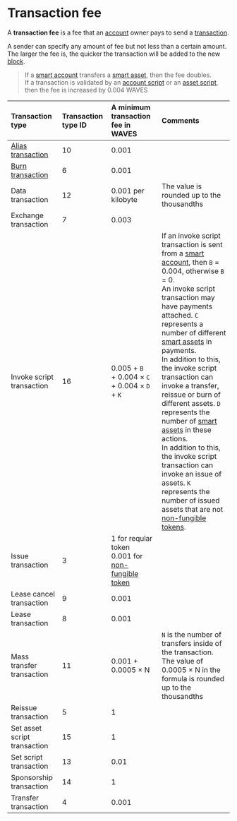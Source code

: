 # Transaction fee

A **transaction fee** is a fee that an [account](/blockchain/account.md) owner pays to send a [transaction](/blockchain/transaction.md).

A sender can specify any amount of fee but not less than a certain amount. The larger the fee is, the quicker the transaction will be added to the new [block](/blockchain/block.md).

> If a [smart account](/blockchain/account/smart-account.md) transfers a [smart asset](/blockchain/token/smart-asset.md), then the fee doubles. <br>If a transaction is validated by an [account script](/ride/script/script-types/account-script.md) or an [asset script](/ride/script/script-types/asset-script.md), then the fee is increased by 0.004 WAVES

| Transaction type | Transaction type ID | A minimum transaction fee in WAVES | Comments |
| :--- | :--- | :--- | :--- |
| [Alias transaction](/blockchain/transaction-type/alias-transaction.md) | 10 | 0.001 | |
| [Burn transaction](/blockchain/transaction-type/burn-transaction.md) | 6 | 0.001 | |
| Data transaction | 12 | 0.001 per kilobyte | The value is rounded up to the thousandths |
| Exchange transaction | 7 | 0.003 | |
| Invoke script transaction | 16 | 0.005 + `B`<br/>+ 0.004 × `C`<br/>+ 0.004 × `D` + `K` | If an invoke script transaction is sent from a [smart account](/blockchain/account/smart-account.md), then `B` = 0.004, otherwise `B` = 0.<br>An invoke script transaction may have payments attached. `C` represents  a number of different [smart assets](/blockchain/token/smart-asset.md) in payments.<br>In addition to this, the invoke script transaction can invoke a transfer, reissue or burn of different assets. `D` represents the number of [smart assets](/blockchain/token/smart-asset.md) in these actions.<br>In addition to this, the invoke script transaction can invoke an issue of assets. `K` represents the number of issued assets that are not [non-fungible tokens](/blockchain/token/non-fungible-token.md). |
| Issue transaction | 3 | 1 for reqular token <br>0.001 for [non-fungible token](/blockchain/token/non-fungible-token.md) | |
| Lease cancel transaction | 9 | 0.001 | |
| Lease transaction | 8 | 0.001 | |
| Mass transfer transaction | 11 | 0.001 + 0.0005 × N | `N` is the number of transfers inside of the transaction. <br>The value of 0.0005 × N in the formula is rounded up to the thousandths |
| Reissue transaction | 5 | 1 | |
| Set asset script transaction | 15 | 1 | |
| Set script transaction | 13 | 0.01 | |
| Sponsorship transaction | 14 | 1 | |
| Transfer transaction | 4 | 0.001 | | |
